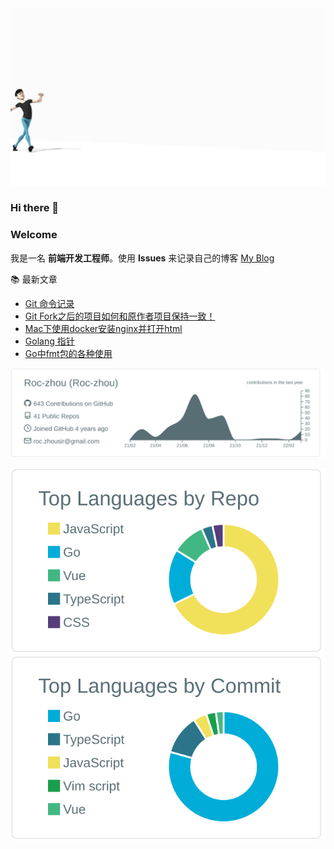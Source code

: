 <img src="https://github.com/Roc-zhou/Roc-zhou/blob/main/warlk.gif" />
<!-- <img align="right" src="https://github-readme-stats.vercel.app/api/top-langs/?username=Roc-zhou&layout=compact" /> -->

### Hi there 👋
### Welcome 
我是一名 **前端开发工程师**。使用 **Issues** 来记录自己的博客 [My Blog](https://github.com/Roc-zhou/blog/issues)
<!-- ，为什么最后选择了issues🌝 ？浏览技术文章的时候偶然发现原来github上使用issues来记录东西是真的好，包含标签、评论常用功能都很强大👍 还可以使用Action。所以切换到了issues。
除了工作，还喜欢 DIY、外设（科技爱好者）💰。闲时喜欢看下电影，放松下，享受生活。❤️
🌱 目前正在学习Golang 🌱 -->

📚 最新文章
<!-- start -->
- [Git 命令记录](https://github.com/Roc-zhou/roc-zhou.github.io/issues/23)
- [Git Fork之后的项目如何和原作者项目保持一致！](https://github.com/Roc-zhou/roc-zhou.github.io/issues/22)
- [Mac下使用docker安装nginx并打开html](https://github.com/Roc-zhou/roc-zhou.github.io/issues/21)
- [Golang 指针](https://github.com/Roc-zhou/roc-zhou.github.io/issues/20)
- [Go中fmt包的各种使用](https://github.com/Roc-zhou/roc-zhou.github.io/issues/19)
<!-- end -->











<img src="https://github.com/Roc-zhou/Roc-zhou/blob/main/profile-summary-card-output/default/0-profile-details.svg" />
<p>
  <img src="https://github.com/Roc-zhou/Roc-zhou/blob/main/profile-summary-card-output/default/1-repos-per-language.svg" />
  <img src="https://github.com/Roc-zhou/Roc-zhou/blob/main/profile-summary-card-output/default/2-most-commit-language.svg" />
</p>


<!--
**Roc-zhou/Roc-zhou** is a ✨ _special_ ✨ repository because its `README.md` (this file) appears on your GitHub profile.

Here are some ideas to get you started:

- 🔭 I’m currently working on ...
- 🌱 I’m currently learning ...
- 👯 I’m looking to collaborate on ...
- 🤔 I’m looking for help with ...
- 💬 Ask me about ...
- 📫 How to reach me: ...
- 😄 Pronouns: ...
- ⚡ Fun fact: ...
-->
